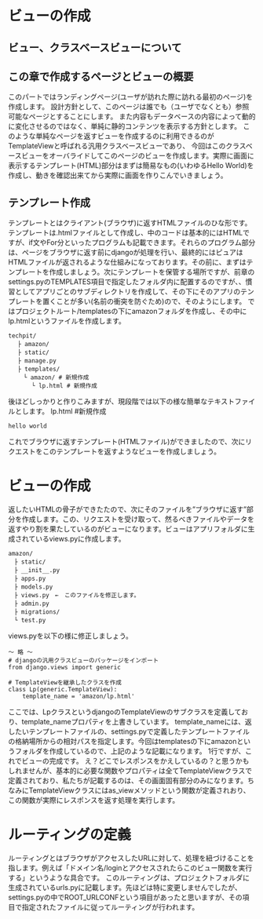# ビューの作成

## ビュー、クラスベースビューについて


## この章で作成するページとビューの概要
このパートではランディングページ(ユーザが訪れた際に訪れる最初のページ)を作成します。
設計方針として、このページは誰でも（ユーザでなくとも）参照可能なページとすることにします。
また内容もデータベースの内容によって動的に変化させるのではなく、単純に静的コンテンツを表示する方針とします。
このような単純なページを返すビューを作成するのに利用できるのがTemplateViewと呼ばれる汎用クラスベースビューであり、
今回はこのクラスベースビューをオーバライドしてこのページのビューを作成します。実際に画面に表示するテンプレート(HTML)部分はまずは簡易なもの(いわゆるHello World)を作成し、動きを確認出来てから実際に画面を作りこんでいきましょう。

## テンプレート作成
テンプレートとはクライアント(ブラウザ)に返すHTMLファイルのひな形です。テンプレートは.htmlファイルとして作成し、中のコードは基本的にはHTMLですが、if文やFor分といったプログラムも記載できます。それらのプログラム部分は、ページをブラウザに返す前にdjangoが処理を行い、最終的にはピュアはHTMLファイルが返されるような仕組みになっております。その前に、まずはテンプレートを作成しましょう。次にテンプレートを保管する場所ですが、前章のsettings.pyのTEMPLATES項目で指定したフォルダ内に配置するのですが、、慣習としてアプリごとのサブディレクトリを作成して、その下にそのアプリのテンプレートを置くことが多い(名前の衝突を防ぐため)ので、そのようにします。
ではプロジェクトルート/templatesの下にamazonフォルダを作成し、その中にlp.htmlというファイルを作成します。

```
techpit/
　 ├ amazon/
　 ├ static/
　 ├ manage.py
　 ├ templates/ 
 　　└ amazon/ # 新規作成
　　　　└ lp.html # 新規作成
```

後ほどしっかりと作りこみますが、現段階では以下の様な簡単なテキストファイルとします。
lp.html #新規作成
```
hello world
```

これでブラウザに返すテンプレート(HTMLファイル)ができましたので、次にリクエストをこのテンプレートを返すようなビューを作成しましょう。

# ビューの作成
返したいHTMLの骨子ができたたので、次にそのファイルを”ブラウザに返す”部分を作成します。この、リクエストを受け取って、然るべきファイルやデータを返すやり割を果たしているのがビューになります。ビューはアプリフォルダに生成されているviews.pyに作成します。

```
amazon/
　├ static/
　├ __init__.py
　├ apps.py
　├ models.py
　├ views.py　←　このファイルを修正します。
　├ admin.py
　├ migrations/
　└ test.py
```
views.pyを以下の様に修正しましょう。

```
～ 略 ～
# djangoの汎用クラスビューのパッケージをインポート
from django.views import generic

# TemplateViewを継承したクラスを作成
class Lp(generic.TemplateView):
    template_name = 'amazon/lp.html'

```

ここでは、LpクラスというdjangoのTemplateViewのサブクラスを定義しており、template_nameプロパティを上書きしています。
template_nameには、返したいテンプレートファイルの、settings.pyで定義したテンプレートファイルの格納場所からの相対パスを指定します。今回はtemplatesの下にamazonというフォルダを作成しているので、上記のような記載になります。
1行ですが、これでビューの完成です。
え？どこでレスポンスをかえしているの？と思うかもしれませんが、基本的に必要な関数やプロパティは全てTemplateViewクラスで定義されており、私たちが記載するのは、その画面固有部分のみになります。ちなみにTemplateViewクラスにはas_viewメソッドという関数が定義されおり、この関数が実際にレスポンスを返す処理を実行します。

# ルーティングの定義
ルーティングとはブラウザがアクセスしたURLに対して、処理を紐づけることを指します。例えば「ドメイン名/loginとアクセスされたらこのビュー関数を実行する」というような具合です。
このルーティングは、プロジェクトフォルダに生成されているurls.pyに記載します。先ほどは特に変更しませんでしたが、settings.pyの中でROOT_URLCONFという項目があったと思いますが、その項目で指定されたファイルに従ってルーティングが行われます。






